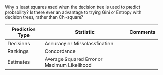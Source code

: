 Why is least squares used when the decision tree is used to predict probability?
Is there ever an advantage to trying Gini or Entropy with decision trees, rather than Chi-square?

|Prediction Type  | Statistic                               | Comments  |
|-----------------|-----------------------------------------|-----------|
|Decisions        | Accuracy or Missclassfication           |           |
|Rankings         | Concordance                             |           |
|Estimates        | Average Squared Error or Maximum Likelihood |       |
